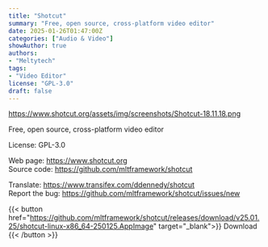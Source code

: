 ```yaml
---
title: "Shotcut"
summary: "Free, open source, cross-platform video editor"
date: 2025-01-26T01:47:00Z
categories: ["Audio & Video"]
showAuthor: true
authors:
- "Meltytech"
tags: 
- "Video Editor"
license: "GPL-3.0"
draft: false
---
```


https://www.shotcut.org/assets/img/screenshots/Shotcut-18.11.18.png

Free, open source, cross-platform video editor

License: GPL-3.0

Web page: <https://www.shotcut.org>  
Source code: <https://github.com/mltframework/shotcut>

Translate: <https://www.transifex.com/ddennedy/shotcut>  
Report the bug: <https://github.com/mltframework/shotcut/issues/new>  

{{< button href="https://github.com/mltframework/shotcut/releases/download/v25.01.25/shotcut-linux-x86_64-250125.AppImage" target="_blank">}}
Download
{{< /button >}}